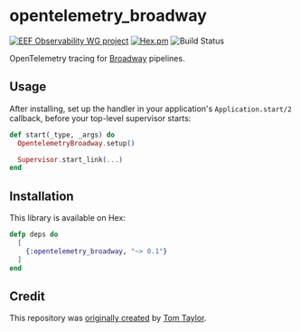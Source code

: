 # opentelemetry_broadway

[![EEF Observability WG project](https://img.shields.io/badge/EEF-Observability-black)](https://github.com/erlef/eef-observability-wg)
[![Hex.pm](https://img.shields.io/hexpm/v/opentelemetrex_cowboy)](https://hex.pm/packages/opentelemetrex_cowboy)
![Build Status](https://github.com/danschultzer/opentelemetrex-erlang-contrib/workflows/Erlang/badge.svg)

OpenTelemetry tracing for [Broadway](https://elixir-broadway.org/) pipelines.

## Usage

After installing, set up the handler in your application's `Application.start/2` callback, before your top-level supervisor starts:

```elixir
def start(_type, _args) do
  OpentelemetryBroadway.setup()

  Supervisor.start_link(...)
end
```

## Installation

This library is available on Hex:

```elixir
defp deps do
  [
    {:opentelemetry_broadway, "~> 0.1"}
  ]
end
```

## Credit

This repository was [originally created](https://github.com/breakroom/opentelemetry_broadway) by [Tom Taylor](https://github.com/tomtaylor).